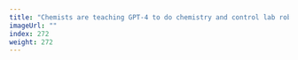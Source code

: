 ```yaml
---
title: "Chemists are teaching GPT-4 to do chemistry and control lab robots"
imageUrl: ""
index: 272
weight: 272
---
```

